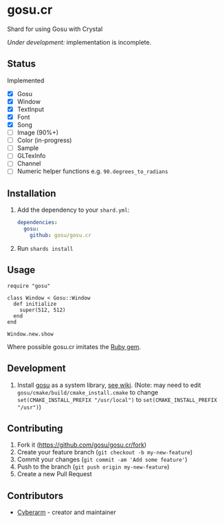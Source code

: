 # gosu.cr
Shard for using Gosu with Crystal

_Under development:_ implementation is incomplete.

## Status
Implemented
* [x] Gosu
* [x] Window
* [x] TextInput
* [x] Font
* [X] Song
* [ ] Image (90%+)
* [ ] Color (in-progress)
* [ ] Sample
* [ ] GLTexInfo
* [ ] Channel
* [ ] Numeric helper functions e.g. `90.degrees_to_radians`

## Installation

1. Add the dependency to your `shard.yml`:

   ```yaml
   dependencies:
     gosu:
       github: gosu/gosu.cr
   ```

2. Run `shards install`

## Usage

```crystal
require "gosu"

class Window < Gosu::Window
  def initialize
    super(512, 512)
  end
end

Window.new.show
```

Where possible gosu.cr imitates the [Ruby gem](https://rubydoc.info/github/gosu/gosu).

## Development

1. Install [gosu](https://github.com/gosu/gosu) as a system library, [see wiki](https://github.com/gosu/gosu/wiki/Getting-Started-on-Linux#compiling-gosu-for-c).
(Note: may need to edit `gosu/cmake/build/cmake_install.cmake` to change `set(CMAKE_INSTALL_PREFIX "/usr/local")` to `set(CMAKE_INSTALL_PREFIX "/usr")`)

## Contributing

1. Fork it (<https://github.com/gosu/gosu.cr/fork>)
2. Create your feature branch (`git checkout -b my-new-feature`)
3. Commit your changes (`git commit -am 'Add some feature'`)
4. Push to the branch (`git push origin my-new-feature`)
5. Create a new Pull Request

## Contributors

- [Cyberarm](https://github.com/cyberarm) - creator and maintainer
